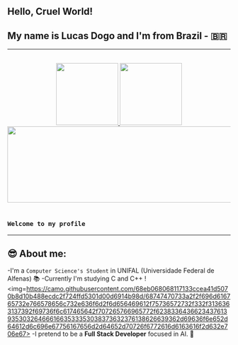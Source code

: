 
## Hello, Cruel World!
## My name is Lucas Dogo and I'm from Brazil - :brazil:

---

</br>

<div align="center">
    <a href="https://github.com/Dogolaa">
        <img height="140em" src="https://github-readme-stats.vercel.app/api?username=Dogolaa&theme=react&show_icons=true&count_private=true">
        <img height="140em" src="https://github-readme-stats.vercel.app/api/top-langs/?username=Dogolaa&theme=react&layout=compact">
         <img height="172cm" width="1000cm" src="https://github-readme-streak-stats.herokuapp.com/?user=Dogolaa&theme=react">
    </a>
</div>

 </br>

### `Welcome to my profile`
--- 
## 😎 About me:
-I'm a `Computer Science's Student` in UNIFAL (Universidade Federal de Alfenas) 📚
-Currently I'm studying C and C++ ! <img=https://camo.githubusercontent.com/68eb068068117133ccea41d5070b8d10b488ecdc2f724ffd5301d00d6914b98d/68747470733a2f2f696d616765732e766578656c732e636f6d2f6d656469612f75736572732f332f3136363137392f69736f6c617465642f707265766965772f62383364366234376139353032646661663533353038373632376138626639362d69636f6e652d64612d6c696e67756167656d2d64652d70726f6772616d6163616f2d632e706e67>
-I pretend to be a **Full Stack Developer** focused in AI. 🤖


